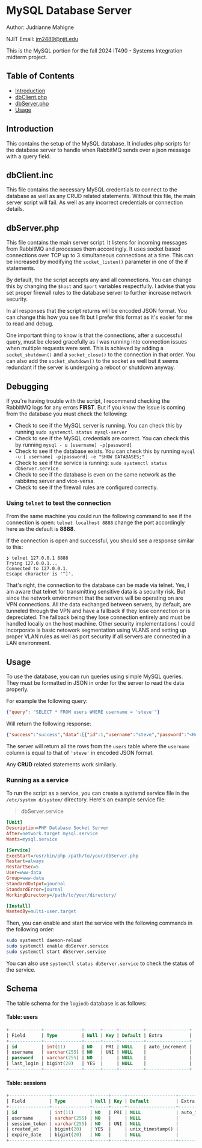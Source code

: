 # MySQL Database Server
Author: Judrianne Mahigne

NJIT Email: jm2489@njit.edu

This is the MySQL portion for the fall 2024 IT490 - Systems Integration midterm project.

## Table of Contents

- [Introduction](#introduction)
- [dbClient.php](#dbclientinc)
- [dbServer.php](#dbserverphp)
- [Usage](#usage)

## Introduction

This contains the setup of the MySQL database. It includes php scripts for the database server to handle when RabbitMQ sends over a json message with a query field.

## dbClient.inc

This file contains the necessary MySQL credentials to connect to the database as well as any CRUD related statements. Without this file, the main server script will fail. As well as any incorrect credentials or connection details.

## dbServer.php

This file contains the main server script. It listens for incoming messages from RabbitMQ and processes them accordingly. It uses socket based connections over TCP up to 3 simultaneous connections at a time. This can be increased by modifying the `socket_listen()` parameter in one of the if statements.

By default, the the script accepts any and all connections. You can change this by changing the `$host` and `$port` variables respectfully. I advise that you set proper firewall rules to the database server to further increase network security.

In all responses that the script returns will be encoded JSON format. You can change this how you see fit but I prefer this format as it's easier for me to read and debug.

One important thing to know is that the connections, after a successful query, must be closed gracefully as I was running into connection issues when multiple requests were sent. This is achieved by adding a `socket_shutdown()` and a `socket_close()` to the connection in that order. You can also add the `socket_shutdown()` to the socket as well but it seems redundant if the server is undergoing a reboot or shutdown anyway. 

## Debugging

If you're having trouble with the script, I recommend checking the RabbitMQ logs for any errors **FIRST**. But if you know the issue is coming from the database you must check the following:
+ Check to see if the MySQL server is running. You can check this by running `sudo systemctl status mysql-server`
+ Check to see if the MySQL credentials are correct. You can check this by running `mysql -
u [username] -p[password]`
+ Check to see if the database exists. You can check this by running `mysql -u [
    username] -p[password] -e "SHOW DATABASES;"`
+ Check to see if the service is running: `sudo systemctl status dbServer.service`
+ Check to see if the database is even on the same network as the rabbitmq server and vice-versa.
+ Check to see if the firewall rules are configured correctly.

### Using `telnet` to test the connection
From the same machine you could run the following command to see if the connection is open: `telnet localhost 8888` change the port accordingly here as the default is **8888**.

If the connection is open and successful, you should see a response similar to this:
```
❯ telnet 127.0.0.1 8888
Trying 127.0.0.1...
Connected to 127.0.0.1.
Escape character is '^]'.
```
That's right, the connection to the database can be made via telnet. Yes, I am aware that telnet for transmitting sensitive data is a security risk. But since the network environment that the servers will be operating on are VPN connections. All the data exchanged between servers, by default, are tunneled through the VPN and have a fallback if they lose connection or is depreciated. The fallback being they lose connection entirely and must be handled locally on the host machine. Other security implementations I could incorporate is basic netowork segmentation using VLANS and setting up proper VLAN rules as well as port security if all servers are connected in a LAN environment.

## Usage

To use the database, you can run queries using simple MySQL queries. They must be formatted in JSON in order for the server to read the data properly.

For example the following query: 
```json
{"query": "SELECT * FROM users WHERE username = 'steve'"}
```
Will return the following response:
```json
{"success":"success","data":[{"id":1,"username":"steve","password":"<HASHED_PASSWORD>","last_login":123456}]}
```
The server will return all the rows from the `users` table where the `username` column is equal to that of `'steve'` in encoded JSON format.

Any **CRUD** related statements work similarly.

### Running as a service
To run the script as a service, you can create a systemd service file in the `/etc/system
d/system/` directory. Here's an example service file:

> dbServer.service
```ini
[Unit]
Description=PHP Database Socket Server
After=network.target mysql.service
Wants=mysql.service

[Service]
ExecStart=/usr/bin/php /path/to/your/dbServer.php
Restart=always
RestartSec=5
User=www-data
Group=www-data
StandardOutput=journal
StandardError=journal
WorkingDirectory=/path/to/your/directory/

[Install]
WantedBy=multi-user.target
```

Then, you can enable and start the service with the following commands in the following order:

```bash
sudo systemctl daemon-reload
sudo systemctl enable dbServer.service
sudo systemctl start dbServer.service
```
You can also use `systemctl status dbServer.service` to check the status of the service.

## Schema
The table schema for the `logindb` database is as follows:
#### Table: users
```sql
+------------+--------------+------+-----+---------+----------------+
| Field      | Type         | Null | Key | Default | Extra          |
+------------+--------------+------+-----+---------+----------------+
| id         | int(11)      | NO   | PRI | NULL    | auto_increment |
| username   | varchar(255) | NO   | UNI | NULL    |                |
| password   | varchar(255) | NO   |     | NULL    |                |
| last_login | bigint(20)   | YES  |     | NULL    |                |
+------------+--------------+------+-----+---------+----------------+
```
#### Table: sessions
```sql
+---------------+--------------+------+-----+------------------+----------------+
| Field         | Type         | Null | Key | Default          | Extra          |
+---------------+--------------+------+-----+------------------+----------------+
| id            | int(11)      | NO   | PRI | NULL             | auto_increment |
| username      | varchar(255) | NO   |     | NULL             |                |
| session_token | varchar(255) | NO   | UNI | NULL             |                |
| created_at    | bigint(20)   | YES  |     | unix_timestamp() |                |
| expire_date   | bigint(20)   | NO   |     | NULL             |                |
+---------------+--------------+------+-----+------------------+----------------+
```